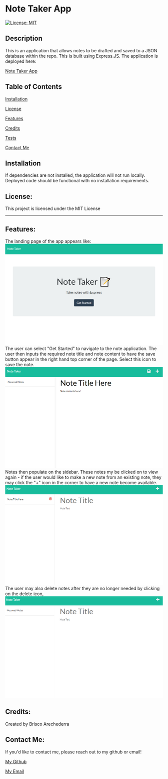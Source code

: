 # Note Taker App 

[![License: MIT](https://img.shields.io/badge/License-MIT-yellow.svg)](https://opensource.org/licenses/MIT)    

## Description

This is an application that allows notes to be drafted and saved to a JSON database within the repo. This is built using Express.JS. 
The application is deployed here: 

[Note Taker App](https://git.heroku.com/desolate-sands-63045.git)

## Table of Contents

[Installation](#installation)

[License](#license)

[Features](#features)

[Credits](#credits)

[Tests](#tests)

[Contact Me](#contact-me)

## Installation

 If dependencies are not installed, the application will not run locally. Deployed code should be functional with no installation requirements.


## License: 

This project is licensed under the MIT License 

---

## Features: 

The landing page of the app appears like: 
![picture1](./pictures/picture1.png "Picture1")
The user can select "Get Started" to navigate to the note application.
The user then inputs the required note title and note content to have the save button appear in the right hand top corner of the page. Select this icon to save the note.
![picture2](./pictures/picture2.png "Picture2")
Notes then populate on the sidebar. These notes my be clicked on to view again - if the user would like to make a new note from an existing note, they may click the "+" icon in the corner to have a new note become available.
![picture3](./pictures/picture3.png "Picture3")
The user may also delete notes after they are no longer needed by clicking on the delete icon,
![picture4](./pictures/picture4.png "Picture4")

## Credits: 

Created by Brisco Arechederra

## Contact Me: 

If you'd like to contact me, please reach out to my github or email!
 
[My Github](https://github.com/brisco13)

[My Email](mailto:brisco.arch@gmail.com)